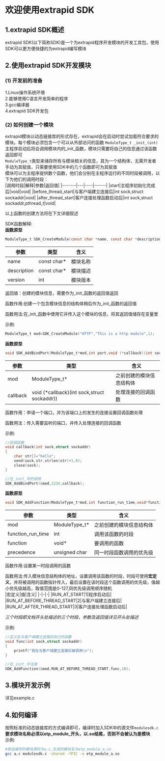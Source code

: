 # 欢迎使用extrapid SDK

## 1.extrapid SDK概述

extrapid SDK(以下简称SDK)是一个为extrapid程序开发模块的开发工具包，使用SDK可以更方便快捷的为extrapid编写模块

## 2.使用extrapid SDK开发模块
### (1) 开发前的准备
1.Linux操作系统环境  
2.能够使用C语言开发简单的程序  
3.gcc编译器  
4.extrapid SDK开发包

### (2) 如何创建一个模块
extrapid模块以动态链接库的形式存在，extrapid会在启动时尝试加载符合要求的模块。每个模块必须包含一个可以从外部访问的函数 `ModuleType_t _init_(int)`主程序启动后将会调用模块内的_init_函数，模块只需要将自己的信息通过该函数返回即可  
`ModuleType_t`类型来储存所有与模块相关的信息，其为一个结构体，无需开发者手动为其赋值，只需要使用SDK中的几个函数即可为其赋值  
模块可以为主程序提供数个函数，他们会分别在主程序运行的不同时段被调用，以下为他们的调用时段：  
|调用时段|解释|参数|返回值|
|-------|---|----|------|
|start|主程序初始化完成后|void|void|
|before_thread_start|与客户端建立连接后|int sock,struct sockaddr|void|
|after_thread_start|客户连接处理函数启动后|int sock,struct sockaddr,pthread_t|void|

以上函数的创建方法将在下文详细叙述  
  
SDK函数解释:  
**函数原型**  
```C
ModuleType_t SDK_CreateModule(const char *name, const char *description,int version);
```
|参数|类型|含义|
|-|-|-|
|name|const char*|模块名称|
|description|const char*|模块描述|
|version|int|模块版本|

返回值：创建的模块信息，需要作为_init_函数的返回值返回  
  

函数作用:创建一个包含模块信息的结构体稍后作为_init_函数的返回值 
  
函数用法:在_init_函数中使用它并传入这个模块的信息，将其返回值储存在变量里

示例:  
```C
ModuleType_t mod=SDK_CreateModule("HTTP","This is a http module",1);
```
**函数原型**  
```C
void SDK_AddBindPort(ModuleType_t*mod,int port,void (*callback)(int sock,struct sockaddr));
```
|参数|类型|含义|
|-|-|-|
|mod|ModuleType_t*|之前创建的模块信息结构体|
|callback|void (*callback)(int sock,struct sockaddr))|处理连接的回调函数|

函数作用：申请一个端口，并为该端口上的发生的连接设置回调函数处理  
  
函数用法：传入需要监听的端口，并传入处理连接的回调函数  
  
示例:
```C
//回调函数
void callback(int sock,struct sockaddr)
{
    char str[]="hello";
    send(sock,str,strlen(str)+1,0);
    close(sock);
}

//在_init_中的调用
SDK_AddBindPort(&mod,1234,callback);
```
**函数原型**  
```C
void SDK_AddFunction(ModuleType_t*mod,int function_run_time,void*function,unsigned char precedence);
```
|参数|类型|含义|
|-|-|-|
|mod|ModuleType_t*|之前创建的模块信息结构体|
|function_run_time|int|调用该函数的时段|
|function|void*|要调用的函数|
precedence|unsigned char|同一时段函数调用的优先级|

函数作用:设置某一时段调用的函数  
  
函数用法:传入模块信息结构体的地址，设置调用该函数的时段，时段可使用**宏定义**，并将被调用的函数指针传入，最后设置在该时段这个函数调用的优先级，值越小优先级越高，取值范围是0-127,同优先级调用顺序随机  
|宏定义|值|含义|
|-|-|-|
|RUN_AT_START|1|程序启动后|
|RUN_AT_BEFORE_THREAD_START|2|与客户端建立连接后|
|RUN_AT_AFTER_THREAD_START|3|客户连接处理函数启动后|

*三个时段即文档开头处描述的三个时段，参数及返回值详见开头处描述*  

示例:  
```C
//定义在与客户端建立连接后执行的函数
void func(int sock,struct sockaddr)
{
    printf("我在与客户端建立连接后被调用\n");
}

//在_init_中注册
SDK_AddFunction(&mod,RUN_AT_BEFORE_THREAD_START,func,10);
```

## 3.模块开发示例
详见example.c

## 4.如何编译  
按照标准的动态链接库的方式编译即可，编译时加入SDK中的源文件`modulesdk.c`  
**要求模块名称必须以etp_module_开头，以.so结尾，否则不会被认为是模块**  
示例:  
```bash
#假设编写的模块源码为a.c,生成的模块名为etp_module_a.so
gcc a.c modulesdk.c -shared -fPIC -o etp_module_a.so
```
